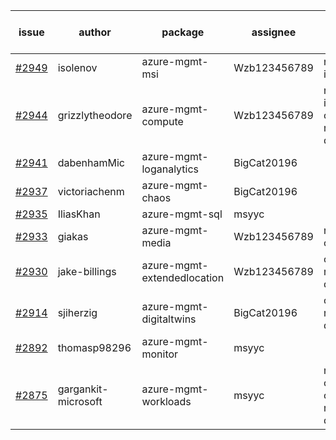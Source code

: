 | issue | author | package | assignee | bot advice | created date of issue | target release date | date from target |
| ------ | ------ | ------ | ------ | ------ | ------ | ------ | :-----: |
| [#2949](https://github.com/Azure/sdk-release-request/issues/2949) | isolenov | azure-mgmt-msi | Wzb123456789 | new issue. | 06-24 | 07-12 |  |
| [#2944](https://github.com/Azure/sdk-release-request/issues/2944) | grizzlytheodore | azure-mgmt-compute | Wzb123456789 | new issue. close to release date.  | 06-23 | 06-30 | 2 |
| [#2941](https://github.com/Azure/sdk-release-request/issues/2941) | dabenhamMic | azure-mgmt-loganalytics | BigCat20196 |  | 06-23 | 07-07 |  |
| [#2937](https://github.com/Azure/sdk-release-request/issues/2937) | victoriachenm | azure-mgmt-chaos | BigCat20196 |  | 06-22 | 07-01 |  |
| [#2935](https://github.com/Azure/sdk-release-request/issues/2935) | IliasKhan | azure-mgmt-sql | msyyc |  | 06-22 | 07-05 |  |
| [#2933](https://github.com/Azure/sdk-release-request/issues/2933) | giakas | azure-mgmt-media | Wzb123456789 | new comment. | 06-21 | 06-23 |  |
| [#2930](https://github.com/Azure/sdk-release-request/issues/2930) | jake-billings | azure-mgmt-extendedlocation | Wzb123456789 | close to release date.  | 06-20 | 06-27 | 0 |
| [#2914](https://github.com/Azure/sdk-release-request/issues/2914) | sjiherzig | azure-mgmt-digitaltwins | BigCat20196 | close to release date.  | 06-13 | 06-30 | 2 |
| [#2892](https://github.com/Azure/sdk-release-request/issues/2892) | thomasp98296 | azure-mgmt-monitor | msyyc |  | 06-06 | 06-20 |  |
| [#2875](https://github.com/Azure/sdk-release-request/issues/2875) | gargankit-microsoft | azure-mgmt-workloads | msyyc | new comment. close to release date.  | 06-03 | 06-30 | 2 |
